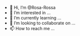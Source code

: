 - 👋 Hi, I’m @Rosa-Rossa
- 👀 I’m interested in ...
- 🌱 I’m currently learning ...
- 💞️ I’m looking to collaborate on ...
- 📫 How to reach me ...

<!---
Rosa-Rossa/Rosa-Rossa is a ✨ special ✨ repository because its `README.md` (this file) appears on your GitHub profile.
You can click the Preview link to take a look at your changes.
--->
